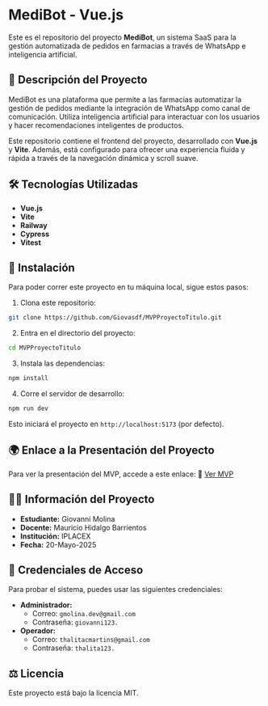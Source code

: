 # MediBot - Vue.js

Este es el repositorio del proyecto **MediBot**, un sistema SaaS para la gestión automatizada de pedidos en farmacias a través de WhatsApp e inteligencia artificial.

## 🚀 Descripción del Proyecto
MediBot es una plataforma que permite a las farmacias automatizar la gestión de pedidos mediante la integración de WhatsApp como canal de comunicación. Utiliza inteligencia artificial para interactuar con los usuarios y hacer recomendaciones inteligentes de productos.

Este repositorio contiene el frontend del proyecto, desarrollado con **Vue.js** y **Vite**. Además, está configurado para ofrecer una experiencia fluida y rápida a través de la navegación dinámica y scroll suave.

## 🛠️ Tecnologías Utilizadas
- **Vue.js**
- **Vite**
- **Railway**
- **Cypress**
- **Vitest**

## 🔧 Instalación
Para poder correr este proyecto en tu máquina local, sigue estos pasos:
1. Clona este repositorio:
```bash
git clone https://github.com/Giovasdf/MVPProyectoTitulo.git
```
2. Entra en el directorio del proyecto:
```bash
cd MVPProyectoTitulo
```
3. Instala las dependencias:
```bash
npm install
```
4. Corre el servidor de desarrollo:
```bash
npm run dev
```
Esto iniciará el proyecto en `http://localhost:5173` (por defecto).

## 🌍 Enlace a la Presentación del Proyecto
Para ver la presentación del MVP, accede a este enlace:
🔗 [Ver MVP](https://mvpproyectotitulo-production.up.railway.app/login)

## 👨‍🎓 Información del Proyecto
- **Estudiante:** Giovanni Molina
- **Docente:** Mauricio Hidalgo Barrientos
- **Institución:** IPLACEX
- **Fecha:** 20-Mayo-2025

## 👥 Credenciales de Acceso
Para probar el sistema, puedes usar las siguientes credenciales:
- **Administrador:**
  - Correo: `gmolina.dev@gmail.com`
  - Contraseña: `giovanni123.`
- **Operador:**
  - Correo: `thalitacmartins@gmail.com`
  - Contraseña: `thalita123.`

## ⚖️ Licencia
Este proyecto está bajo la licencia MIT.
